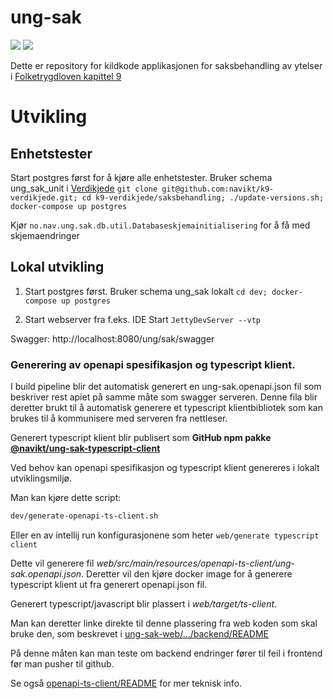 # ung-sak

[![](https://github.com/navikt/ung-sak/workflows/Bygg%20og%20deploy/badge.svg)](https://github.com/navikt/ung-sak/actions?query=workflow%3A%22Bygg+og+deploy%22) [![](https://github.com/navikt/k9-verdikjede/workflows/Tester%20saksbehandling/badge.svg)](https://navikt.github.io/k9-verdikjede)

Dette er repository for kildkode applikasjonen for saksbehandling av ytelser i [Folketrygdloven kapittel 9](https://lovdata.no/dokument/NL/lov/1997-02-28-19/KAPITTEL_5-5#%C2%A79-1)

# Utvikling
   
## Enhetstester
Start postgres først for å kjøre alle enhetstester. Bruker schema ung_sak_unit i
[Verdikjede](https://github.com/navikt/k9-verdikjede/tree/master/saksbehandling)
`git clone git@github.com:navikt/k9-verdikjede.git; cd k9-verdikjede/saksbehandling; ./update-versions.sh; docker-compose up postgres`  

Kjør `no.nav.ung.sak.db.util.Databaseskjemainitialisering` for å få med skjemaendringer

## Lokal utvikling
1. Start postgres først. Bruker schema ung_sak lokalt
   `cd dev; docker-compose up postgres`

2. Start webserver fra f.eks. IDE
   Start `JettyDevServer --vtp` 

Swagger: http://localhost:8080/ung/sak/swagger

### Generering av openapi spesifikasjon og typescript klient.

I build pipeline blir det automatisk generert en ung-sak.openapi.json fil som beskriver rest apiet på samme måte som 
swagger serveren. Denne fila blir deretter brukt til å automatisk generere et typescript klientbibliotek som kan brukes
til å kommunisere med serveren fra nettleser.

Generert typescript klient blir publisert som **GitHub npm pakke [@navikt/ung-sak-typescript-client](https://github.com/navikt/ung-sak/pkgs/npm/ung-sak-typescript-client)**

Ved behov kan openapi spesifikasjon og typescript klient genereres i lokalt utviklingsmiljø.

Man kan kjøre dette script:

```bash
dev/generate-openapi-ts-client.sh
```

Eller en av intellij run konfigurasjonene som heter `web/generate typescript client`

Dette vil generere fil _web/src/main/resources/openapi-ts-client/ung-sak.openapi.json_. Deretter vil den 
kjøre docker image for å generere typescript klient ut fra generert openapi.json fil.

Generert typescript/javascript blir plassert i _web/target/ts-client_.

Man kan deretter linke direkte til denne plassering fra web koden som skal bruke den, som beskrevet i 
[ung-sak-web/.../backend/README](https://github.com/navikt/ung-sak-web/tree/master/packages/v2/backend#lokal-ung-sak-typescript-client-bruk)

På denne måten kan man teste om backend endringer fører til feil i frontend før man pusher til github.

Se også [openapi-ts-client/README](web/src/main/resources/openapi-ts-client/README.md) for mer teknisk info.
